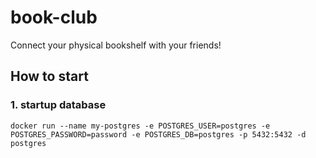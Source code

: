 # book-club
Connect your physical bookshelf with your friends!



## How to start

### 1. startup database
`docker run --name my-postgres -e POSTGRES_USER=postgres -e POSTGRES_PASSWORD=password -e POSTGRES_DB=postgres -p 5432:5432 -d postgres
`

```
